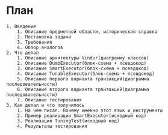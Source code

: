 # План
	1. Введение
		1. Описание предметной области, историческая справка
		2. Постановка задачи
		3. Требования
		4. Обзор аналогов
	2. Что делал
		1. Описание архитектуры Vindur(диаграмму классов)
		2. Описание DumbExecutor(блок-схема + псевдокод)
		3. Описание SmartExecutor(блок-схема + псевдокод)
		4. Описание TunableExecutor(блок-схема + псевдокод)
		5. Описание первого варианта транзакций(диаграмма последовательности)
		6. Описание второго варианта транзакций(диаграмма последовательности)
		7. Описание тестирования
	3. Как делал и что получилось
		1. На чем писал. Почему именно этот язык и инструменты
		2. Пример реализации SmartExecutor(исходный код)
		3. Реализация TuningTest(исходный код)
		4. Результаты тестирования